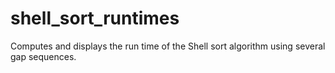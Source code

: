 # shell_sort_runtimes
Computes and displays the run time of the Shell sort algorithm using several gap sequences. 
